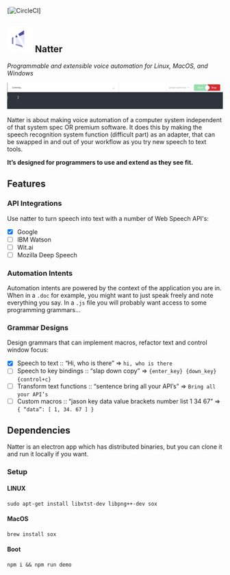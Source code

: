 [![CircleCI](https://circleci.com/gh/simonireilly/voicebox.svg?style=svg&circle-token=418c73f697fd4236f4b0b80860c8c0f694f23825)]


## ![Natter Logo](./assets/icons/natter-64.png) Natter
_Programmable and extensible voice automation for Linux, MacOS, and Windows_

![Getting Started](./assets/gifs/getting_started_with_natter.gif)

Natter is about making voice automation of a computer system independent of that system spec OR premium software. It does this by making the speech recognition system function (difficult part) as an adapter, that can be swapped in and out of your workflow as you try new speech to text tools.

**It’s designed for programmers to use and extend as they see fit.**

## Features

### API Integrations
Use natter to turn speech into text with a number of Web Speech API's:
- [x] Google
- [ ] IBM Watson
- [ ] Wit.ai
- [ ] Mozilla Deep Speech

### Automation Intents
Automation intents are powered by the context of the application you are in. When in a `.doc` for example, you might want to just speak freely and note everything you say. In a `.js` file you will probably want access to some programming grammars...

### Grammar Designs
Design grammars that can implement macros, refactor text and control window focus:
- [x] Speech to text :: “Hi, who is there” => `hi, who is there`
- [ ] Speech to key bindings :: “slap down copy” => `{enter_key} {down_key} {control+c}`
- [ ] Transform text functions :: “sentence bring all your API’s” => `Bring all your API’s`
- [ ] Custom macros :: “jason key data value brackets number list 1 34 67” => `{ “data”: [ 1, 34. 67 ] }`

## Dependencies

Natter is an electron app which has distributed binaries, but you can clone it and run it locally if you want.

### Setup

#### LINUX

```
sudo apt-get install libxtst-dev libpng++-dev sox
```
#### MacOS

```
brew install sox
```

#### Boot

```
npm i && npm run demo
```

